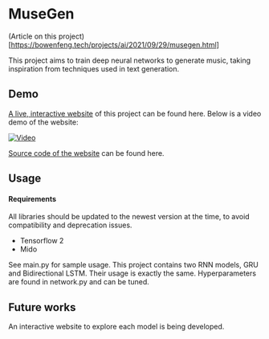 # MuseGen

(Article on this project)[https://bowenfeng.tech/projects/ai/2021/09/29/musegen.html]

This project aims to train deep neural networks to generate music,
taking inspiration from techniques used in text generation.

## Demo

[A live, interactive website](http://18.224.212.77:8080/) of this project can be found here. Below is a video demo of the website:

[![Video](http://img.youtube.com/vi/-TX8kUK7zos/0.jpg)](http://www.youtube.com/watch?v=-TX8kUK7zos)

[Source code of the website](https://github.com/thebowenfeng/MuseGenWebsite/) can be found here.

## Usage

#### Requirements

All libraries should be updated to the newest version at the time,
to avoid compatibility and deprecation issues.

- Tensorflow 2
- Mido

See main.py for sample usage. This project contains two RNN models,
GRU and Bidirectional LSTM. Their usage is exactly the same. Hyperparameters
are found in network.py and can be tuned.

## Future works

An interactive website to explore each model is being developed.
